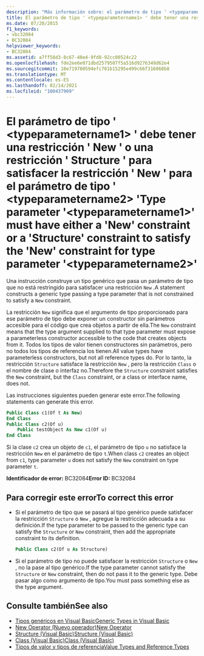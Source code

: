 ```yaml
---
description: "Más información sobre: el parámetro de tipo ' <typeparametername1> ' debe tener una restricción ' New ' o una restricción ' Structure ' para satisfacer la restricción ' New ' para el parámetro de tipo ' <typeparametername2> '"
title: El parámetro de tipo ' <typeparametername1> ' debe tener una restricción ' New ' o una restricción ' Structure ' para satisfacer la restricción ' New ' para el parámetro de tipo ' <typeparametername2> '
ms.date: 07/20/2015
f1_keywords:
- vbc32084
- BC32084
helpviewer_keywords:
- BC32084
ms.assetid: a7ff58d3-8c67-40e4-9fd8-92cc00524c22
ms.openlocfilehash: fde2ee6e071dbd2579507f5a516d9276349d62e4
ms.sourcegitcommit: 10e719780594efc781b15295e499c66f316068b8
ms.translationtype: MT
ms.contentlocale: es-ES
ms.lasthandoff: 02/14/2021
ms.locfileid: "100437909"
---
```

# <a name="type-parameter-typeparametername1-must-have-either-a-new-constraint-or-a-structure-constraint-to-satisfy-the-new-constraint-for-type-parameter-typeparametername2"></a><span data-ttu-id="563f7-103">El parámetro de tipo ' \<typeparametername1> ' debe tener una restricción ' New ' o una restricción ' Structure ' para satisfacer la restricción ' New ' para el parámetro de tipo ' \<typeparametername2> '</span><span class="sxs-lookup"><span data-stu-id="563f7-103">Type parameter '\<typeparametername1>' must have either a 'New' constraint or a 'Structure' constraint to satisfy the 'New' constraint for type parameter '\<typeparametername2>'</span></span>

<span data-ttu-id="563f7-104">Una instrucción construye un tipo genérico que pasa un parámetro de tipo que no está restringido para satisfacer una restricción `New` .</span><span class="sxs-lookup"><span data-stu-id="563f7-104">A statement constructs a generic type passing a type parameter that is not constrained to satisfy a `New` constraint.</span></span>

<span data-ttu-id="563f7-105">La restricción `New` significa que el argumento de tipo proporcionado para ese parámetro de tipo debe exponer un constructor sin parámetros accesible para el código que crea objetos a partir de ella.</span><span class="sxs-lookup"><span data-stu-id="563f7-105">The `New` constraint means that the type argument supplied to that type parameter must expose a parameterless constructor accessible to the code that creates objects from it.</span></span> <span data-ttu-id="563f7-106">Todos los tipos de valor tienen constructores sin parámetros, pero no todos los tipos de referencia los tienen.</span><span class="sxs-lookup"><span data-stu-id="563f7-106">All value types have parameterless constructors, but not all reference types do.</span></span> <span data-ttu-id="563f7-107">Por lo tanto, la restricción `Structure` satisface la restricción `New` , pero la restricción `Class` o el nombre de clase o interfaz no.</span><span class="sxs-lookup"><span data-stu-id="563f7-107">Therefore the `Structure` constraint satisfies the `New` constraint, but the `Class` constraint, or a class or interface name, does not.</span></span>

<span data-ttu-id="563f7-108">Las instrucciones siguientes pueden generar este error.</span><span class="sxs-lookup"><span data-stu-id="563f7-108">The following statements can generate this error.</span></span>

```vb
Public Class c1(Of t As New)
End Class
Public Class c2(Of u)
    Public testObject As New c1(Of u)
End Class
```

<span data-ttu-id="563f7-109">Si la clase `c2` crea un objeto de `c1`, el parámetro de tipo `u` no satisface la restricción `New` en el parámetro de tipo `t`.</span><span class="sxs-lookup"><span data-stu-id="563f7-109">When class `c2` creates an object from `c1`, type parameter `u` does not satisfy the `New` constraint on type parameter `t`.</span></span>

<span data-ttu-id="563f7-110">**Identificador de error:** BC32084</span><span class="sxs-lookup"><span data-stu-id="563f7-110">**Error ID:** BC32084</span></span>

## <a name="to-correct-this-error"></a><span data-ttu-id="563f7-111">Para corregir este error</span><span class="sxs-lookup"><span data-stu-id="563f7-111">To correct this error</span></span>

- <span data-ttu-id="563f7-112">Si el parámetro de tipo que se pasará al tipo genérico puede satisfacer la restricción `Structure` o `New` , agregue la restricción adecuada a su definición.</span><span class="sxs-lookup"><span data-stu-id="563f7-112">If the type parameter to be passed to the generic type can satisfy the `Structure` or `New` constraint, then add the appropriate constraint to its definition.</span></span>

  ```vb
  Public Class c2(Of u As Structure)
  ```

- <span data-ttu-id="563f7-113">Si el parámetro de tipo no puede satisfacer la restricción `Structure` o `New` , no la pase al tipo genérico.</span><span class="sxs-lookup"><span data-stu-id="563f7-113">If the type parameter cannot satisfy the `Structure` or `New` constraint, then do not pass it to the generic type.</span></span> <span data-ttu-id="563f7-114">Debe pasar algo como argumento de tipo.</span><span class="sxs-lookup"><span data-stu-id="563f7-114">You must pass something else as the type argument.</span></span>

## <a name="see-also"></a><span data-ttu-id="563f7-115">Consulte también</span><span class="sxs-lookup"><span data-stu-id="563f7-115">See also</span></span>

- [<span data-ttu-id="563f7-116">Tipos genéricos en Visual Basic</span><span class="sxs-lookup"><span data-stu-id="563f7-116">Generic Types in Visual Basic</span></span>](../programming-guide/language-features/data-types/generic-types.md)
- [<span data-ttu-id="563f7-117">New Operator (Nuevo operador)</span><span class="sxs-lookup"><span data-stu-id="563f7-117">New Operator</span></span>](../language-reference/operators/new-operator.md)
- [<span data-ttu-id="563f7-118">Structure (Visual Basic)</span><span class="sxs-lookup"><span data-stu-id="563f7-118">Structure (Visual Basic)</span></span>](../language-reference/statements/structure-statement.md)
- [<span data-ttu-id="563f7-119">Class (Visual Basic)</span><span class="sxs-lookup"><span data-stu-id="563f7-119">Class (Visual Basic)</span></span>](../language-reference/statements/class-statement.md)
- [<span data-ttu-id="563f7-120">Tipos de valor y tipos de referencia</span><span class="sxs-lookup"><span data-stu-id="563f7-120">Value Types and Reference Types</span></span>](../programming-guide/language-features/data-types/value-types-and-reference-types.md)
